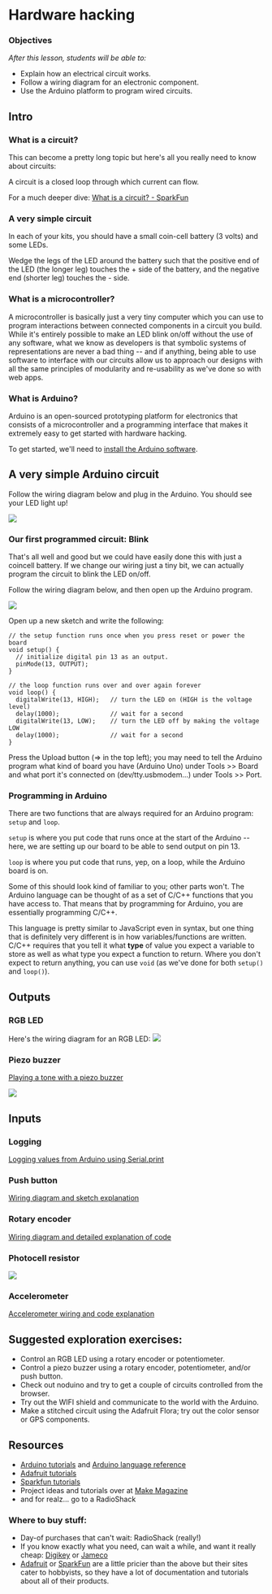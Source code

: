 
# Hardware hacking
### Objectives
*After this lesson, students will be able to:*

- Explain how an electrical circuit works.
- Follow a wiring diagram for an electronic component.
- Use the Arduino platform to program wired circuits.

## Intro
### What is a circuit?

This can become a pretty long topic but here's all you really need to know about circuits:

A circuit is a closed loop through which current can flow. 

For a much deeper dive: <a href="https://learn.sparkfun.com/tutorials/what-is-a-circuit">What is a circuit? - SparkFun</a>

### A very simple circuit
In each of your kits, you should have a small coin-cell battery (3 volts) and some LEDs.

Wedge the legs of the LED around the battery such that the positive end of the LED (the longer leg) touches the + side of the battery, and the negative end (shorter leg) touches the - side.

### What is a microcontroller?
A microcontroller is basically just a very tiny computer which you can use to program interactions between connected components in a circuit you build.  While it's entirely possible to make an LED blink on/off without the use of any software, what we know as developers is that symbolic systems of representations are never a bad thing -- and if anything, being able to use software to interface with our circuits allow us to approach our designs with all the same principles of modularity and re-usability as we've done so with web apps.

### What is Arduino?
Arduino is an open-sourced prototyping platform for electronics that consists of a microcontroller and a programming interface that makes it extremely easy to get started with hardware hacking.

To get started, we'll need to <a href="https://www.arduino.cc/en/Main/Software">install the Arduino software</a>.

## A very simple Arduino circuit 

Follow the wiring diagram below and plug in the Arduino.  You should see your LED light up!

<img src="wiring/LED1.png" />

### Our first programmed circuit: Blink

That's all well and good but we could have easily done this with just a coincell battery.  If we change our wiring just a tiny bit, we can actually program the circuit to blink the LED on/off.

Follow the wiring diagram below, and then open up the Arduino program.

<img src="wiring/LED2.png" />

Open up a new sketch and write the following:

```
// the setup function runs once when you press reset or power the board
void setup() {
  // initialize digital pin 13 as an output.
  pinMode(13, OUTPUT);
}

// the loop function runs over and over again forever
void loop() {
  digitalWrite(13, HIGH);   // turn the LED on (HIGH is the voltage level)
  delay(1000);              // wait for a second
  digitalWrite(13, LOW);    // turn the LED off by making the voltage LOW
  delay(1000);              // wait for a second
}
```

Press the Upload button (=> in the top left); you may need to tell the Arduino program what kind of board you have (Arduino Uno) under Tools >> Board and what port it's connected on (dev/tty.usbmodem...) under Tools >> Port.


### Programming in Arduino

There are two functions that are always required for an Arduino program: `setup` and `loop`.  

`setup` is where you put code that runs once at the start of the Arduino -- here, we are setting up our board to be able to send output on pin 13.

`loop` is where you put code that runs, yep, on a loop, while the Arduino board is on.  

Some of this should look kind of familiar to you; other parts won't.  The Arduino language can be thought of as a set of C/C++ functions that you have access to.  That means that by programming for Arduino, you are essentially programming C/C++.

This language is pretty similar to JavaScript even in syntax, but one thing that is definitely very different is in how variables/functions are written.  C/C++ requires that you tell it what **type** of value you expect a variable to store as well as what type you expect a function to return.  Where you don't expect to return anything, you can use `void` (as we've done for both `setup()` and `loop()`).

## Outputs 
### RGB LED
Here's the wiring diagram for an RGB LED:
<img src="wiring/rgb.png" />


### Piezo buzzer 
<a href="https://www.arduino.cc/en/Tutorial/toneMelody">Playing a tone with a piezo buzzer</a>

<img src="wiring/Tone_Fritzing.png" />


## Inputs 
### Logging
<a href="https://www.arduino.cc/en/Serial/Print">Logging values from Arduino using Serial.print</a>

### Push button
<a href="https://www.arduino.cc/en/Tutorial/Button">Wiring diagram and sketch explanation</a>

### Rotary encoder 
<a href="http://bildr.org/2012/08/rotary-encoder-arduino/">Wiring diagram and detailed explanation of code</a>

### Photocell resistor
<img src="wiring/photocell.png" />

### Accelerometer
<a href="https://www.arduino.cc/en/Tutorial/ADXL3xx">Accelerometer wiring and code explanation</a>

## Suggested exploration exercises:
- Control an RGB LED using a rotary encoder or potentiometer.
- Control a piezo buzzer using a rotary encoder, potentiometer, and/or push button.
- Check out noduino and try to get a couple of circuits controlled from the browser.
- Try out the WIFI shield and communicate to the world with the Arduino.
- Make a stitched circuit using the Adafruit Flora; try out the color sensor or GPS components.


## Resources
- <a href="https://www.arduino.cc/en/Tutorial/HomePage">Arduino tutorials</a> and <a href="https://www.arduino.cc/en/Reference/HomePage">Arduino language reference</a>
- <a href="https://learn.adafruit.com/">Adafruit tutorials</a>
- <a href="https://www.sparkfun.com/tutorials">Sparkfun tutorials</a>
- Project ideas and tutorials over at <a href="http://makezine.com/">Make Magazine</a>
- and for realz... go to a RadioShack

### Where to buy stuff:
- Day-of purchases that can't wait: RadioShack (really!)
- If you know exactly what you need, can wait a while, and want it really cheap: <a href="http://www.digikey.com/">Digikey</a> or <a href="http://www.jameco.com/webapp/wcs/stores/servlet/StoreCatalogDisplay?storeId=10001&catalogId=10001&langId=-1&rfr=1">Jameco</a>
- <a href="http://www.adafruit.com/">Adafruit</a> or <a href="https://www.sparkfun.com/">SparkFun</a> are a little pricier than the above but their sites cater to hobbyists, so they have a lot of documentation and tutorials about all of their products.


